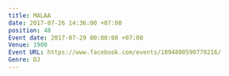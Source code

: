 ```yaml
---
title: MALAA
date: 2017-07-26 14:36:00 +07:00
position: 48
Event date: 2017-07-29 00:00:00 +07:00
Venue: 1900
Event URL: https://www.facebook.com/events/1894880590778216/
Genre: DJ
---
```


